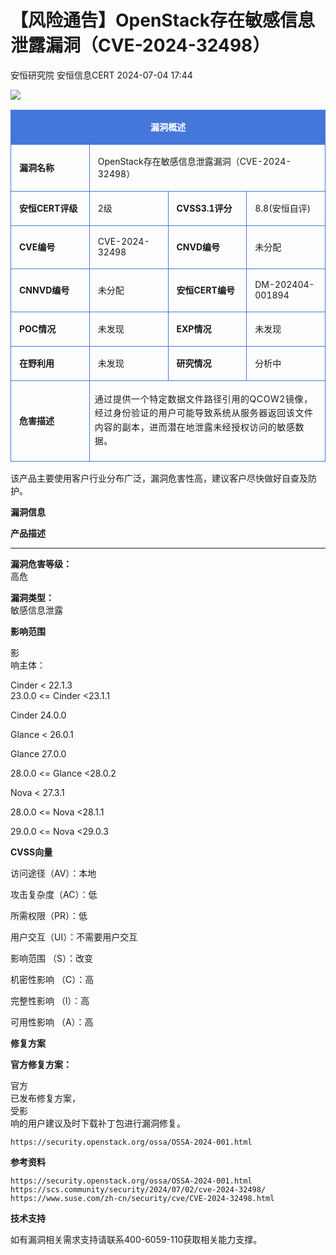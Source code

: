 #  【风险通告】OpenStack存在敏感信息泄露漏洞（CVE-2024-32498）   
安恒研究院  安恒信息CERT   2024-07-04 17:44  
  
![](https://mmbiz.qpic.cn/mmbiz_png/JAzzLj4nXesCfIew4xDgxHPaichzoa958OaWgTglXPf5mic3dq7TZc3np7PMDpLQPa4pL89cQvD6FAZaN71atsbA/640?wx_fmt=png&from=appmsg&wx_&wx_ "")  
  
<table><tbody style="box-sizing:border-box;"><tr style="box-sizing:border-box;"><td colspan="4" rowspan="1" style="border-width:1px;border-color:#4577da;border-style:solid;background-color:#4577da;box-sizing:border-box;" width="100.0000%" data-style="border-width:1px;border-color:rgb(69, 119, 218);border-style:solid;background-color:rgb(69, 119, 218);box-sizing:border-box;" class="js_darkmode__0"><section style="margin:5px 0%;box-sizing:border-box;"><section style="padding:0px 5px;font-size:14px;color:#ffffff;box-sizing:border-box;margin-bottom:unset;"><p style="text-align:center;"><strong style="box-sizing:border-box;">漏洞概述</strong></p></section></section></td></tr><tr style="box-sizing:border-box;"><td colspan="1" rowspan="1" style="border-width:1px;border-color:#4577da;border-style:solid;box-sizing:border-box;" width="25.0000%"><section style="margin:5px 0%;box-sizing:border-box;"><section style="padding:0px 5px;font-size:14px;box-sizing:border-box;margin-bottom:unset;"><p style="text-align:left;"><strong style="box-sizing:border-box;">漏洞名称</strong></p></section></section></td><td colspan="3" rowspan="1" style="border-width:1px;border-color:#4577da;border-style:solid;box-sizing:border-box;" width="75.0000%"><section style="margin:5px 0%;box-sizing:border-box;"><section style="padding:0px 5px;font-size:14px;box-sizing:border-box;margin-bottom:unset;"><p style="text-align:left;">OpenStack存在敏感信息泄露漏洞（CVE-2024-32498）</p></section></section></td></tr><tr style="box-sizing:border-box;"><td colspan="1" rowspan="1" style="border-width:1px;border-color:#4577da;border-style:solid;box-sizing:border-box;" width="25.0000%"><section style="margin:5px 0%;box-sizing:border-box;"><section style="padding:0px 5px;font-size:14px;box-sizing:border-box;margin-bottom:unset;"><p style="text-align:left;"><strong style="box-sizing:border-box;">安恒CERT评级</strong></p></section></section></td><td colspan="1" rowspan="1" style="border-width:1px;border-color:#4577da;border-style:solid;box-sizing:border-box;" width="25.0000%"><section style="margin:5px 0%;box-sizing:border-box;"><section style="padding:0px 5px;font-size:14px;box-sizing:border-box;margin-bottom:unset;"><p style="text-align:left;word-break:break-all;">2级</p></section></section></td><td colspan="1" rowspan="1" style="border-width:1px;border-color:#4577da;border-style:solid;box-sizing:border-box;" width="25.0000%"><section style="margin:5px 0%;box-sizing:border-box;"><section style="padding:0px 5px;font-size:14px;box-sizing:border-box;margin-bottom:unset;"><p style="text-align:left;"><strong style="box-sizing:border-box;">CVSS3.1评分</strong></p></section></section></td><td colspan="1" rowspan="1" style="border-width:1px;border-color:#4577da;border-style:solid;box-sizing:border-box;" width="25.0000%"><section style="margin:5px 0%;box-sizing:border-box;"><section style="padding:0px 5px;font-size:14px;box-sizing:border-box;margin-bottom:unset;"><p style="text-align:left;">8.8(安恒自评)<br/></p></section></section></td></tr><tr style="box-sizing:border-box;"><td colspan="1" rowspan="1" style="border-width:1px;border-color:#4577da;border-style:solid;box-sizing:border-box;" width="25.0000%"><section style="margin:5px 0%;box-sizing:border-box;"><section style="padding:0px 5px;font-size:14px;box-sizing:border-box;margin-bottom:unset;"><p style="text-align:left;"><strong style="box-sizing:border-box;">CVE编号</strong></p></section></section></td><td colspan="1" rowspan="1" style="border-width:1px;border-color:#4577da;border-style:solid;box-sizing:border-box;" width="25.0000%"><section style="margin:5px 0%;box-sizing:border-box;"><section style="padding:0px 5px;font-size:14px;box-sizing:border-box;margin-bottom:unset;"><p>CVE-2024-32498</p></section></section></td><td colspan="1" rowspan="1" style="border-width:1px;border-color:#4577da;border-style:solid;box-sizing:border-box;" width="25.0000%"><section style="margin:5px 0%;box-sizing:border-box;"><section style="padding:0px 5px;font-size:14px;box-sizing:border-box;margin-bottom:unset;"><p style="text-align:left;"><strong style="box-sizing:border-box;">CNVD编号</strong></p></section></section></td><td colspan="1" rowspan="1" style="border-width:1px;border-color:#4577da;border-style:solid;box-sizing:border-box;" width="25.0000%"><section style="margin:5px 0%;box-sizing:border-box;"><section style="padding:0px 5px;font-size:14px;box-sizing:border-box;margin-bottom:unset;"><p style="text-align:left;">未分配</p></section></section></td></tr><tr style="box-sizing:border-box;"><td colspan="1" rowspan="1" style="border-width:1px;border-color:#4577da;border-style:solid;box-sizing:border-box;" width="25.0000%"><section style="margin:5px 0%;box-sizing:border-box;"><section style="padding:0px 5px;font-size:14px;box-sizing:border-box;margin-bottom:unset;"><p style="text-align:left;"><strong style="box-sizing:border-box;">CNNVD编号</strong></p></section></section></td><td colspan="1" rowspan="1" style="border-width:1px;border-color:#4577da;border-style:solid;box-sizing:border-box;" width="25.0000%"><section style="margin:5px 0%;box-sizing:border-box;"><section style="padding:0px 5px;font-size:14px;box-sizing:border-box;margin-bottom:unset;"><p>未分配</p></section></section></td><td colspan="1" rowspan="1" style="border-width:1px;border-color:#4577da;border-style:solid;box-sizing:border-box;" width="25.0000%"><section style="margin:5px 0%;box-sizing:border-box;"><section style="padding:0px 5px;font-size:14px;box-sizing:border-box;margin-bottom:unset;"><p style="text-align:left;"><strong style="box-sizing:border-box;">安恒CERT编号</strong></p></section></section></td><td colspan="1" rowspan="1" style="border-width:1px;border-color:#4577da;border-style:solid;box-sizing:border-box;" width="25.0000%"><section style="margin:5px 0%;box-sizing:border-box;"><section style="padding:0px 5px;font-size:14px;box-sizing:border-box;margin-bottom:unset;"><p>DM-202404-001894</p></section></section></td></tr><tr style="box-sizing:border-box;"><td colspan="1" rowspan="1" style="border-width:1px;border-color:#4577da;border-style:solid;box-sizing:border-box;" width="25.0000%"><section style="margin:5px 0%;box-sizing:border-box;"><section style="padding:0px 5px;font-size:14px;box-sizing:border-box;margin-bottom:unset;"><p style="text-align:left;"><strong style="box-sizing:border-box;">POC情况</strong></p></section></section></td><td colspan="1" rowspan="1" style="border-width:1px;border-color:#4577da;border-style:solid;box-sizing:border-box;" width="25.0000%"><section style="margin:5px 0%;box-sizing:border-box;"><section style="padding:0px 5px;font-size:14px;box-sizing:border-box;margin-bottom:unset;"><p>未发现</p></section></section></td><td colspan="1" rowspan="1" style="border-width:1px;border-color:#4577da;border-style:solid;box-sizing:border-box;" width="25.0000%"><section style="margin:5px 0%;box-sizing:border-box;"><section style="padding:0px 5px;font-size:14px;box-sizing:border-box;margin-bottom:unset;"><p style="text-align:left;"><strong style="box-sizing:border-box;">EXP情况</strong></p></section></section></td><td colspan="1" rowspan="1" style="border-width:1px;border-color:#4577da;border-style:solid;box-sizing:border-box;" width="25.0000%"><section style="margin:5px 0%;box-sizing:border-box;"><section style="padding:0px 5px;font-size:14px;box-sizing:border-box;margin-bottom:unset;"><p style="text-align:left;">未发现</p></section></section></td></tr><tr style="box-sizing:border-box;"><td colspan="1" rowspan="1" style="border-width:1px;border-color:#4577da;border-style:solid;box-sizing:border-box;" width="25.0000%"><section style="margin:5px 0%;box-sizing:border-box;"><section style="padding:0px 5px;font-size:14px;box-sizing:border-box;margin-bottom:unset;"><p style="text-align:left;"><strong style="box-sizing:border-box;">在野利用</strong></p></section></section></td><td colspan="1" rowspan="1" style="border-width:1px;border-color:#4577da;border-style:solid;box-sizing:border-box;" width="25.0000%"><section style="margin:5px 0%;box-sizing:border-box;"><section style="padding:0px 5px;font-size:14px;box-sizing:border-box;margin-bottom:unset;"><p>未发现</p></section></section></td><td colspan="1" rowspan="1" style="border-width:1px;border-color:#4577da;border-style:solid;box-sizing:border-box;" width="25.0000%"><section style="margin:5px 0%;box-sizing:border-box;"><section style="padding:0px 5px;font-size:14px;box-sizing:border-box;margin-bottom:unset;"><p style="text-align:left;"><strong style="box-sizing:border-box;">研究情况</strong></p></section></section></td><td colspan="1" rowspan="1" style="border-width:1px;border-color:#4577da;border-style:solid;box-sizing:border-box;" width="25.0000%"><section style="margin:5px 0%;box-sizing:border-box;"><section style="padding:0px 5px;font-size:14px;box-sizing:border-box;margin-bottom:unset;"><p style="text-align:left;">分析中<br/></p></section></section></td></tr><tr style="box-sizing:border-box;"><td colspan="1" rowspan="1" style="border-width:1px;border-color:#4577da;border-style:solid;box-sizing:border-box;" width="25.0000%"><section style="margin:5px 0%;box-sizing:border-box;"><section style="padding:0px 5px;font-size:14px;box-sizing:border-box;margin-bottom:unset;"><p style="text-align:left;"><strong style="box-sizing:border-box;">危害描述</strong></p></section></section></td><td colspan="3" rowspan="1" style="border-width:1px;border-color:#4577da;border-style:solid;box-sizing:border-box;" width="75.0000%"><p><span style="font-size:14px;letter-spacing:0.57834px;line-height:22.4px;">通过提供一个特定数据文件路径引用的QCOW2镜像，经过身份验证的用户可能导致系统从服务器返回该文件内容的副本，进而潜在地泄露未经授权访问的敏感数据。</span></p></td></tr></tbody></table>  
  
该产品主要使用客户行业分布广泛，漏洞危害性高，建议客户尽快做好自查及防护。  
  
  
  
**漏洞信息**  
  
  
  
  
  
**产品描述**  
  
****  
**漏洞危害等级：**  
高危  
  
**漏洞类型：**  
敏感信息泄露  
  
  
  
**影响范围**  
  
影  
响主体：  
  
Cinder < 22.1.3  
23.0.0 <= Cinder <23.1.1  
  
Cinder 24.0.0  
  
Glance < 26.0.1  
  
Glance 27.0.0  
  
28.0.0 <= Glance <28.0.2  
  
Nova < 27.3.1  
  
28.0.0 <= Nova <28.1.1  
  
29.0.0 <= Nova <29.0.3  
  
  
**CVSS向量**  
  
访问途径（AV）：本地  
  
攻击复杂度（AC）：低  
  
所需权限（PR）：低  
  
用户交互（UI）：不需要用户交互  
  
影响范围 （S）：改变  
  
机密性影响 （C）：高  
  
完整性影响 （l）：高  
  
可用性影响 （A）：高  
  
  
  
**修复方案**  
  
  
  
  
**官方修复方案：**  
  
官方  
已发布修复方案，  
受影  
响的用户建议及时下载补丁包进行漏洞修复。  
  
```
https://security.openstack.org/ossa/OSSA-2024-001.html
```  
  
  
  
  
  
  
**参考资料**  
  
  
  
  
```
https://security.openstack.org/ossa/OSSA-2024-001.html
https://scs.community/security/2024/07/02/cve-2024-32498/
https://www.suse.com/zh-cn/security/cve/CVE-2024-32498.html
```  
  
  
  
  
**技术支持**  
  
  
  
  
如有漏洞相关需求支持请联系400-6059-110获取相关能力支撑。  
  
